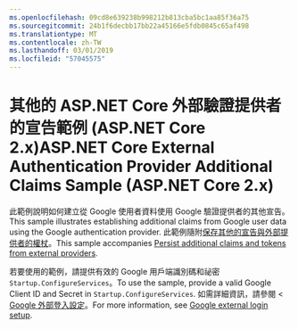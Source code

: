 ```yaml
---
ms.openlocfilehash: 09cd8e639238b998212b813cba5bc1aa85f36a75
ms.sourcegitcommit: 24b1f6decbb17bb22a45166e5fdb0845c65af498
ms.translationtype: MT
ms.contentlocale: zh-TW
ms.lasthandoff: 03/01/2019
ms.locfileid: "57045575"
---
```

# <a name="aspnet-core-external-authentication-provider-additional-claims-sample-aspnet-core-2x"></a><span data-ttu-id="fd3dd-101">其他的 ASP.NET Core 外部驗證提供者的宣告範例 (ASP.NET Core 2.x)</span><span class="sxs-lookup"><span data-stu-id="fd3dd-101">ASP.NET Core External Authentication Provider Additional Claims Sample (ASP.NET Core 2.x)</span></span>

<span data-ttu-id="fd3dd-102">此範例說明如何建立從 Google 使用者資料使用 Google 驗證提供者的其他宣告。</span><span class="sxs-lookup"><span data-stu-id="fd3dd-102">This sample illustrates establishing additional claims from Google user data using the Google authentication provider.</span></span> <span data-ttu-id="fd3dd-103">此範例隨附[保存其他的宣告與外部提供者的權杖](https://docs.microsoft.com/aspnet/core/security/authentication/social/additional-claims)。</span><span class="sxs-lookup"><span data-stu-id="fd3dd-103">This sample accompanies [Persist additional claims and tokens from external providers](https://docs.microsoft.com/aspnet/core/security/authentication/social/additional-claims).</span></span>

<span data-ttu-id="fd3dd-104">若要使用的範例，請提供有效的 Google 用戶端識別碼和祕密`Startup.ConfigureServices`。</span><span class="sxs-lookup"><span data-stu-id="fd3dd-104">To use the sample, provide a valid Google Client ID and Secret in `Startup.ConfigureServices`.</span></span> <span data-ttu-id="fd3dd-105">如需詳細資訊，請參閱 < [Google 外部登入設定](https://docs.microsoft.com/aspnet/core/security/authentication/social/google-logins)。</span><span class="sxs-lookup"><span data-stu-id="fd3dd-105">For more information, see [Google external login setup](https://docs.microsoft.com/aspnet/core/security/authentication/social/google-logins).</span></span>
